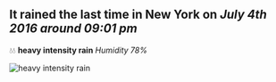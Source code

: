 ## It rained the last time in New York on *July 4th 2016 around 09:01 pm*
💧💧  **heavy intensity rain** *Humidity 78%*

![heavy intensity rain](http://openweathermap.org/img/w/10n.png)

